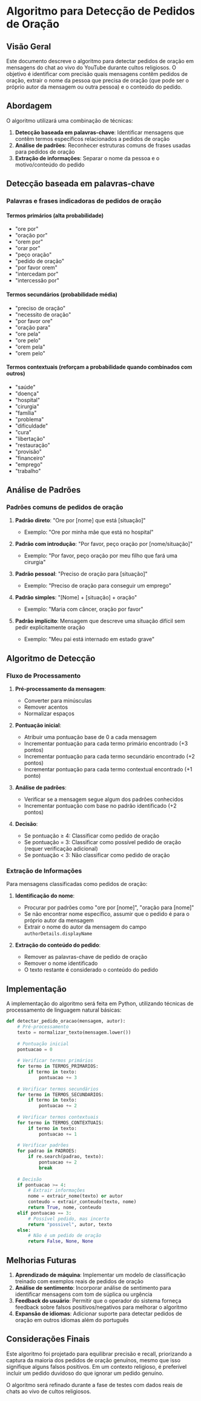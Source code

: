 # Algoritmo para Detecção de Pedidos de Oração

## Visão Geral

Este documento descreve o algoritmo para detectar pedidos de oração em mensagens do chat ao vivo do YouTube durante cultos religiosos. O objetivo é identificar com precisão quais mensagens contêm pedidos de oração, extrair o nome da pessoa que precisa de oração (que pode ser o próprio autor da mensagem ou outra pessoa) e o conteúdo do pedido.

## Abordagem

O algoritmo utilizará uma combinação de técnicas:

1. **Detecção baseada em palavras-chave**: Identificar mensagens que contêm termos específicos relacionados a pedidos de oração
2. **Análise de padrões**: Reconhecer estruturas comuns de frases usadas para pedidos de oração
3. **Extração de informações**: Separar o nome da pessoa e o motivo/conteúdo do pedido

## Detecção baseada em palavras-chave

### Palavras e frases indicadoras de pedidos de oração

#### Termos primários (alta probabilidade)
- "ore por"
- "oração por"
- "orem por"
- "orar por"
- "peço oração"
- "pedido de oração"
- "por favor orem"
- "intercedam por"
- "intercessão por"

#### Termos secundários (probabilidade média)
- "preciso de oração"
- "necessito de oração"
- "por favor ore"
- "oração para"
- "ore pela"
- "ore pelo"
- "orem pela"
- "orem pelo"

#### Termos contextuais (reforçam a probabilidade quando combinados com outros)
- "saúde"
- "doença"
- "hospital"
- "cirurgia"
- "família"
- "problema"
- "dificuldade"
- "cura"
- "libertação"
- "restauração"
- "provisão"
- "financeiro"
- "emprego"
- "trabalho"

## Análise de Padrões

### Padrões comuns de pedidos de oração

1. **Padrão direto**: "Ore por [nome] que está [situação]"
   - Exemplo: "Ore por minha mãe que está no hospital"

2. **Padrão com introdução**: "Por favor, peço oração por [nome/situação]"
   - Exemplo: "Por favor, peço oração por meu filho que fará uma cirurgia"

3. **Padrão pessoal**: "Preciso de oração para [situação]"
   - Exemplo: "Preciso de oração para conseguir um emprego"

4. **Padrão simples**: "[Nome] + [situação] + oração"
   - Exemplo: "Maria com câncer, oração por favor"

5. **Padrão implícito**: Mensagem que descreve uma situação difícil sem pedir explicitamente oração
   - Exemplo: "Meu pai está internado em estado grave"

## Algoritmo de Detecção

### Fluxo de Processamento

1. **Pré-processamento da mensagem**:
   - Converter para minúsculas
   - Remover acentos
   - Normalizar espaços

2. **Pontuação inicial**:
   - Atribuir uma pontuação base de 0 a cada mensagem
   - Incrementar pontuação para cada termo primário encontrado (+3 pontos)
   - Incrementar pontuação para cada termo secundário encontrado (+2 pontos)
   - Incrementar pontuação para cada termo contextual encontrado (+1 ponto)

3. **Análise de padrões**:
   - Verificar se a mensagem segue algum dos padrões conhecidos
   - Incrementar pontuação com base no padrão identificado (+2 pontos)

4. **Decisão**:
   - Se pontuação ≥ 4: Classificar como pedido de oração
   - Se pontuação = 3: Classificar como possível pedido de oração (requer verificação adicional)
   - Se pontuação < 3: Não classificar como pedido de oração

### Extração de Informações

Para mensagens classificadas como pedidos de oração:

1. **Identificação do nome**:
   - Procurar por padrões como "ore por [nome]", "oração para [nome]"
   - Se não encontrar nome específico, assumir que o pedido é para o próprio autor da mensagem
   - Extrair o nome do autor da mensagem do campo `authorDetails.displayName`

2. **Extração do conteúdo do pedido**:
   - Remover as palavras-chave de pedido de oração
   - Remover o nome identificado
   - O texto restante é considerado o conteúdo do pedido

## Implementação

A implementação do algoritmo será feita em Python, utilizando técnicas de processamento de linguagem natural básicas:

```python
def detectar_pedido_oracao(mensagem, autor):
    # Pré-processamento
    texto = normalizar_texto(mensagem.lower())
    
    # Pontuação inicial
    pontuacao = 0
    
    # Verificar termos primários
    for termo in TERMOS_PRIMARIOS:
        if termo in texto:
            pontuacao += 3
    
    # Verificar termos secundários
    for termo in TERMOS_SECUNDARIOS:
        if termo in texto:
            pontuacao += 2
    
    # Verificar termos contextuais
    for termo in TERMOS_CONTEXTUAIS:
        if termo in texto:
            pontuacao += 1
    
    # Verificar padrões
    for padrao in PADROES:
        if re.search(padrao, texto):
            pontuacao += 2
            break
    
    # Decisão
    if pontuacao >= 4:
        # Extrair informações
        nome = extrair_nome(texto) or autor
        conteudo = extrair_conteudo(texto, nome)
        return True, nome, conteudo
    elif pontuacao == 3:
        # Possível pedido, mas incerto
        return "possivel", autor, texto
    else:
        # Não é um pedido de oração
        return False, None, None
```

## Melhorias Futuras

1. **Aprendizado de máquina**: Implementar um modelo de classificação treinado com exemplos reais de pedidos de oração
2. **Análise de sentimento**: Incorporar análise de sentimento para identificar mensagens com tom de súplica ou urgência
3. **Feedback do usuário**: Permitir que o operador do sistema forneça feedback sobre falsos positivos/negativos para melhorar o algoritmo
4. **Expansão de idiomas**: Adicionar suporte para detectar pedidos de oração em outros idiomas além do português

## Considerações Finais

Este algoritmo foi projetado para equilibrar precisão e recall, priorizando a captura da maioria dos pedidos de oração genuínos, mesmo que isso signifique alguns falsos positivos. Em um contexto religioso, é preferível incluir um pedido duvidoso do que ignorar um pedido genuíno.

O algoritmo será refinado durante a fase de testes com dados reais de chats ao vivo de cultos religiosos.
